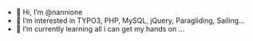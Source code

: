 - 👋 Hi, I’m @nannione
- 👀 I’m interested in TYPO3, PHP, MySQL, jQuery, Paragliding, Sailing...
- 🌱 I’m currently learning all i can get my hands on ...

<!---
nannione/nannione is a ✨ special ✨ repository because its `README.md` (this file) appears on your GitHub profile.
You can click the Preview link to take a look at your changes.
--->

